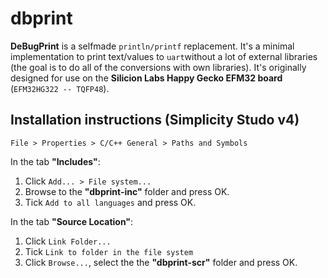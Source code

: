 # dbprint

**DeBugPrint** is a selfmade `println/printf` replacement. It's a minimal implementation to print text/values to `uart`without a lot of external libraries (the goal is to do all of the conversions with own libraries). It's originally designed for use on the **Silicion Labs Happy Gecko EFM32 board** (`EFM32HG322 -- TQFP48`).

## Installation instructions (Simplicity Studo v4)

`File > Properties > C/C++ General > Paths and Symbols`

In the tab **"Includes"**:
1. Click `Add... > File system...`
2. Browse to the **"dbprint-inc"** folder and press OK. 
3. Tick `Add to all languages` and press OK.

In the tab **"Source Location"**:
1. Click `Link Folder...`
2. Tick `Link to folder in the file system`
3. Click `Browse...`, select the the **"dbprint-scr"** folder and press OK.
